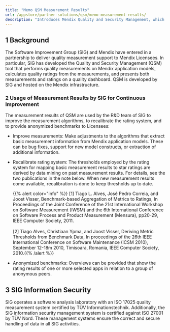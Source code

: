 ```yaml
---
title: "Memo QSM Measurement Results"
url: /appstore/partner-solutions/qsm/memo-measurement-results/
description: "Introduces Mendix Quality and Security Management, which is a cloud service developed by Mendix and the Software Improvement Group (SIG), and the implemented checks for best practices."
---
```


## 1 Background

The Software Improvement Group (SIG) and Mendix have entered in a partnership to deliver quality measurement support to Mendix Licensees. In particular, SIG has developed the Quality and Security Management (QSM) tool that performs quality measurements on Mendix application models, calculates quality ratings from the measurements, and presents both measurements and ratings on a quality dashboard. QSM is developed by SIG and hosted on the Mendix infrastructure.

### 2 Usage of Measurement Results by SIG for Continuous Improvement

The measurement results of QSM are used by the R&D team of SIG to improve the measurement algorithms, to recalibrate the rating system, and to provide anonymized benchmarks to Licensees:

* Improve measurements: Make adjustments to the algorithms that extract basic measurement information from Mendix application models. These can be bug fixes, support for new model constructs, or extraction of additional information.

* Recalibrate rating system: The thresholds employed by the rating system for mapping basic measurement results to star ratings are derived by data mining on past measurement results. For details, see the two publications in the note below. When new measurement results come available, recalibration is done to keep thresholds up to date.

  {{% alert color="info" %}} [1] Tiago L. Alves, José Pedro Correia, and Joost Visser, Benchmark-based Aggregation of Metrics to Ratings, In Proceedings of the Joint Conference of the 21st International Workshop on Software Measurement (IWSM) and the 6th International Conference on Software Process and Product Measurement (Mensura), pp20-29, IEEE Computer Society, 2011.</br></br>
  [2] Tiago Alves, Christiaan Ypma, and Joost Visser, Deriving Metric Thresholds from Benchmark Data, In proceedings of the 26th IEEE International Conference on Software Maintenance (ICSM 2010), September 12-18m 2010, Timisoara, Romania, IEEE Computer Society, 2010.{{% /alert %}}

* Anonymized benchmarks: Overviews can be provided that show the rating results of one or more selected apps in relation to a group of anonymous peers.

## 3 SIG Information Security

SIG operates a software analysis laboratory with an ISO 17025 quality measurement system certified by TÜV Informationstechnik. Additionally, the SIG information security management system is certified against ISO 27001 by TÜV Nord. These management systems ensure the correct and secure handling of data in all SIG activities.